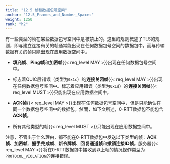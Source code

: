 ```yaml
---
title: "12.5 帧和数据包号空间"
anchor: "12.5_Frames_and_Number_Spaces"
weight: 1250
rank: "h2"
---
```


有一些类型的帧在某些数据包号空间中是被禁止的。这里的规则概述了TLS的规则，即与建立连接有关的帧通常能出现在任何数据包号空间的数据包中，而与传输数据有关的帧只能出现在应用数据空间中。

* **填充帧**、**Ping帧**和**加密帧**{{< req_level MAY >}}出现在任何数据包号空间中。

* 标志着QUIC层错误（类型为`0x1c`）的**连接关闭帧**{{< req_level MAY >}}出现在任何数据包号空间中。标志着应用错误（类型为`0x1d`）的**连接关闭帧**{{< req_level MUST >}}只能出现在应用数据空间中。

* **ACK帧**{{< req_level MAY >}}出现在任何数据包号空间中，但是只能确认在同一个数据包号空间中的数据包。然而，如下文所述，0-RTT数据包不能包含**ACK帧**。

* 所有其他类型的帧{{< req_level MUST >}}只能出现在应用数据空间中。

注意，不管出于什么理由，都不能在0-RTT数据包中发送以下类型的帧：**ACK帧**、**加密帧**、**握手完成帧**、**新令牌帧**、**回复通道帧**和**撤销连接ID帧**。服务器{{< req_level MAY >}}将在0-RTT数据包中接收到以上帧的情况视作类型为`PROTOCOL_VIOLATION`的连接错误。

